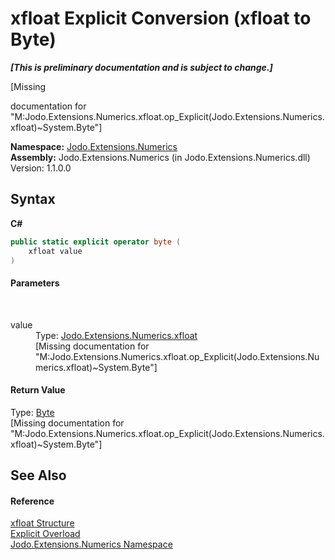 # xfloat&nbsp;Explicit Conversion (xfloat to Byte)
 _**\[This is preliminary documentation and is subject to change.\]**_

\[Missing <summary> documentation for "M:Jodo.Extensions.Numerics.xfloat.op_Explicit(Jodo.Extensions.Numerics.xfloat)~System.Byte"\]

**Namespace:**&nbsp;<a href="N_Jodo_Extensions_Numerics">Jodo.Extensions.Numerics</a><br />**Assembly:**&nbsp;Jodo.Extensions.Numerics (in Jodo.Extensions.Numerics.dll) Version: 1.1.0.0

## Syntax

**C#**<br />
``` C#
public static explicit operator byte (
	xfloat value
)
```


#### Parameters
&nbsp;<dl><dt>value</dt><dd>Type: <a href="T_Jodo_Extensions_Numerics_xfloat">Jodo.Extensions.Numerics.xfloat</a><br />\[Missing <param name="value"/> documentation for "M:Jodo.Extensions.Numerics.xfloat.op_Explicit(Jodo.Extensions.Numerics.xfloat)~System.Byte"\]</dd></dl>

#### Return Value
Type: <a href="https://docs.microsoft.com/dotnet/api/system.byte" target="_blank" rel="noopener noreferrer">Byte</a><br />\[Missing <returns> documentation for "M:Jodo.Extensions.Numerics.xfloat.op_Explicit(Jodo.Extensions.Numerics.xfloat)~System.Byte"\]

## See Also


#### Reference
<a href="T_Jodo_Extensions_Numerics_xfloat">xfloat Structure</a><br /><a href="Overload_Jodo_Extensions_Numerics_xfloat_op_Explicit">Explicit Overload</a><br /><a href="N_Jodo_Extensions_Numerics">Jodo.Extensions.Numerics Namespace</a><br />
